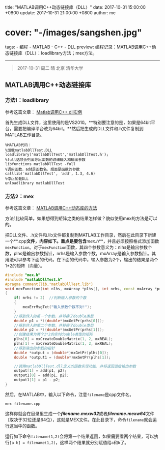 title: "MATLAB调用C++动态链接库（DLL）"
date: 2017-10-31 15:00:00 +0800
update: 2017-10-31 21:00:00 +0800
author: me
# cover: "-/images/sangshen.jpg"
tags:
    - 编程
    - MATLAB
    - C++
    - DLL
preview: 编程记录：MATLAB调用C++动态链接库（DLL）：loadlibrary方法；mex方法。

---

> 2017-10-31 周二 晴 北京 清华大学

## MATLAB调用C++动态链接库 ##
### 方法1：loadlibrary ###
参考这篇文章：
[Matlab调用C++ dll实例](http://www.jianshu.com/p/e910ca82b542)

首先生成DLL文件，这里使用的是VS2010。**特别要注意的是，如果是64bit平台，需要把编译平台改为64bit。**然后把生成的DLL文件和.h文件复制到MATLAB工作目录。

```
%MATLAB代码：
%加载matlabDllTest.DLL
loadlibrary('matlabDllTest','matlabDllTest.h');
%full选项会列出导出函数的详细输入和输出参数
libfunctions matlabDllTest -full
%调用函数，add是函数名，后面是函数的参数
calllib('matlabDllTest', 'add', 1.3, 4.6)
%停止加载DLL
unloadlibrary matlabDllTest
```


### 方法2：mex ###
参考这篇文章：
[MATLAB调用C++动态库的方法](https://wenku.baidu.com/view/3427724fe45c3b3567ec8b4b.html)

方法1比较简单，如果想得到矩阵之类的结果怎样做？貌似使用mex的方法是可以的。

把DLL文件、.h文件和.lib文件都复制到MATLAB工作目录，然后在此目录下新建一个**.cpp**文件，内容如下。重点是要包含***mex.h***，并且必须按照格式添加函数`mexFunction`。对于`mexFunction`函数，其四个参数意义为：nlhs是输出参数个数，plhs是输出参数指针，nrhs是输入参数个数，mxArray是输入参数指针。其用法可以参考下面的代码。在下面的代码中，输入参数为2个，输出的结果是两个1*2的矩阵（向量）。

```cpp
#include "mex.h" 
#include "matlabDllTest.h" 
#pragma comment(lib,"matlabDllTest.lib")
void mexFunction(int nlhs, mxArray *plhs[], int nrhs, const mxArray *prhs[])
{
	if( nrhs != 2)  //判断输入参数的个数
	{
		mexErrMsgTxt("输入参数个数不对!");
	}
	//得到传入的第一个参数，并转换了double类型       
	double p1 = *((double*)mxGetPr(prhs[0])); 
	//得到传入的第二个参数，并转换了double类型       
	double p2 = *((double*)mxGetPr(prhs[1]));       
	//创建结果为两个1*2的实时double类型的矩阵 
	plhs[0] = mxCreateDoubleMatrix(1, 2, mxREAL);
	plhs[1] = mxCreateDoubleMatrix(1, 2, mxREAL);
	//得到输出的参数的指针
	double *output = (double*)mxGetPr(plhs[0]); 
	double *output1 = (double*)mxGetPr(plhs[1]); 

	//调用matlabDllTest.dll定义的函数实现功能，并将返回值给输出参数      
	output[1] = add(p1, p2);
	output1[0] = add(p1, p2);
	output1[1] = p1 - p2;
}
```

然后，在MATLAB中，输入以下命令，注意`filename`是cpp文件名。

```
mex filename.cpp
```

这样你就会在目录里生成一个***filename.mexw32***或者***filename.mexw64***文件（取决于32位还是64位），这就是MEX文件。在此目录下，命令`filename`就会运行这当中的函数。

运行如下命令`filename(1,2)`会将第一个结果返回，如果需要看两个结果，可以执行`[a b] = filename(1,2)`，这样两个结果就分别赋值给`a`和`b`了。
